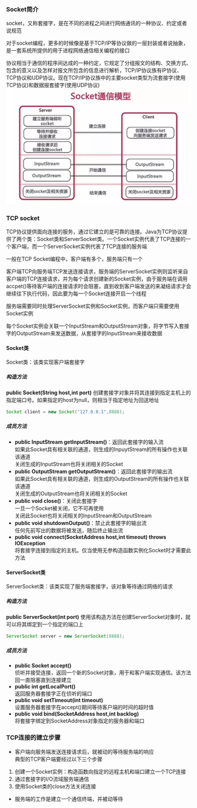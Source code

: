 ### Socket简介  
socket，又称套接字，是在不同的进程之间进行网络通讯的一种协议、约定或者说规范  
   
对于socket编程，更多的时候像是基于TCP/IP等协议做的一层封装或者说抽象，是一套系统所提供的用于进程网络通信相关编程的接口  
  
协议相当于通信的程序间达成的一种约定，它规定了分组报文的结构、交换方式、包含的意义以及怎样对报文所包含的信息进行解析，TCP/IP协议族有IP协议、TCP协议和UDP协议。现在TCP/IP协议族中的主要socket类型为流套接字(使用TCP协议)和数据报套接字(使用UDP协议)  
![title](https://raw.githubusercontent.com/liujinxi931204/image/master/gitnote/2020/11/04/1604477750141-1604477750188.png)  
 
### TCP socket  
TCP协议提供面向连接的服务，通过它建立的是可靠的连接。Java为TCP协议提供了两个类：Socket类和ServerSocket类。一个Socket实例代表了TCP连接的一个客户端，而一个ServerSocket实例代表了TCP连接的服务端  
  
一般在TCP Socket编程中，客户端有多个，服务端只有一个  
  
客户端TCP向服务端TCP发送连接请求，服务端的ServerSocket实例则监听来自客户端的TCP连接请求，并为每个请求创建新的Socket实例，由于服务端在调用accpet()等待客户端的连接请求时会阻塞，直到收到客户端发送的来凝结请求才会继续往下执行代码，因此要为每一个Socket连接开启一个线程  
  
服务端需要同时处理ServerSocket实例和Socket实例，而客户端只需要使用Socket实例  
  
每个Socket实例会关联一个InputStream和OutputStream对象，将字节写入套接字的OutputStream来发送数据，从套接字的InputStream来接收数据  
  
#### Socket类  
Socket类：该类实现客户端套接字  
##### 构造方法  
**public Socket(String host,int port)** 
创建套接字对象并将其连接到指定主机上的指定端口号。如果指定的host为null，则相当于指定地址为回送地址  
```java
Socket client = new Socket("127.0.0.1",8888); 
```  
##### 成员方法  
+ **public InputStream getInputStream()**：返回此套接字的输入流  
     如果此Socket具有相关联的通道，则生成的InpuytStream的所有操作也关联该通道  
     关闭生成的InputStream也将关闭相关的Socket  
+ **public OutputStream getOutputStream()**：返回此套接字的输出流  
     如果此Socket具有相关联的通道，则生成的OutputStream的所有操作也关联该通道  
     关闭生成的OutputStream也将关闭相关的Socket  
+ **public void close()**：关闭此套接字  
     一旦一个Socket被关闭，它不可再使用  
     关闭此Socket也将关闭相关的InputStream和OutputStream  
+ **public void shutdownOutput()**：禁止此套接字的输出流  
     任何先前写出的数据将被发送，随后终止输出流  
+ **public void connect(SocketAddress host,int timeout) throws IOException**  
     将套接字连接到指定的主机。仅当使用无参构造函数实例化Socket时才需要此方法  
#### ServerSocket类  
ServerSocket类：该类实现了服务端套接字，该对象等待通过网络的请求  
##### 构造方法  
**public ServerSocket(int port)**
使用该构造方法在创建ServerSocket对象时，就可以将其绑定到一个指定的端口上  
```java
ServerSocket server = new ServerSocket(8888);
``` 
##### 成员方法  
+ **public Socket accept()**  
    侦听并接受连接，返回一个新的Socket对象，用于和客户端实现通信。该方法回一直阻塞直到连接建立  
+ **public int getLocalPort()**  
    返回服务器套接字正在侦听的端口  
+ **public void setTimeout(int timeout)**  
    设置服务器套接字在accept()期间等待客户端的时间的超时值  
+ **public void bind(SocketAddress host,int backlog)**  
    将套接字绑定到SocketAddress对象指定的服务器和端口  

### TCP连接的建立步骤  
+ 客户端向服务端发送连接请求后，就被动的等待服务端的响应  
典型的TCP客户端要经过以下三个步骤  
1. 创建一个Socket实例：构造函数向指定的远程主机和端口建立一个TCP连接  
2. 通过套接字的I/O流域服务端通信  
3. 使用Socket类的close方法关闭连接  
+ 服务端的工作是建立一个通信终端，并被动等待


  


